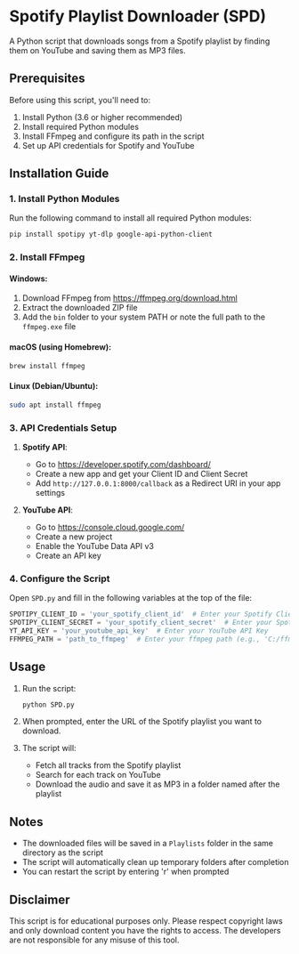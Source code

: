 # Spotify Playlist Downloader (SPD)

A Python script that downloads songs from a Spotify playlist by finding them on YouTube and saving them as MP3 files.

## Prerequisites

Before using this script, you'll need to:

1. Install Python (3.6 or higher recommended)
2. Install required Python modules
3. Install FFmpeg and configure its path in the script
4. Set up API credentials for Spotify and YouTube

## Installation Guide

### 1. Install Python Modules

Run the following command to install all required Python modules:

```bash
pip install spotipy yt-dlp google-api-python-client
```

### 2. Install FFmpeg

#### Windows:
1. Download FFmpeg from https://ffmpeg.org/download.html
2. Extract the downloaded ZIP file
3. Add the `bin` folder to your system PATH or note the full path to the `ffmpeg.exe` file

#### macOS (using Homebrew):
```bash
brew install ffmpeg
```

#### Linux (Debian/Ubuntu):
```bash
sudo apt install ffmpeg
```

### 3. API Credentials Setup

1. **Spotify API**:
   - Go to https://developer.spotify.com/dashboard/
   - Create a new app and get your Client ID and Client Secret
   - Add `http://127.0.0.1:8000/callback` as a Redirect URI in your app settings

2. **YouTube API**:
   - Go to https://console.cloud.google.com/
   - Create a new project
   - Enable the YouTube Data API v3
   - Create an API key

### 4. Configure the Script

Open `SPD.py` and fill in the following variables at the top of the file:

```python
SPOTIPY_CLIENT_ID = 'your_spotify_client_id'  # Enter your Spotify Client ID
SPOTIPY_CLIENT_SECRET = 'your_spotify_client_secret'  # Enter your Spotify Client Secret
YT_API_KEY = 'your_youtube_api_key'  # Enter your YouTube API Key
FFMPEG_PATH = 'path_to_ffmpeg'  # Enter your ffmpeg path (e.g., 'C:/ffmpeg/bin/ffmpeg.exe' or '/usr/bin/ffmpeg')
```

## Usage

1. Run the script:
   ```bash
   python SPD.py
   ```

2. When prompted, enter the URL of the Spotify playlist you want to download.

3. The script will:
   - Fetch all tracks from the Spotify playlist
   - Search for each track on YouTube
   - Download the audio and save it as MP3 in a folder named after the playlist

## Notes

- The downloaded files will be saved in a `Playlists` folder in the same directory as the script
- The script will automatically clean up temporary folders after completion
- You can restart the script by entering 'r' when prompted

## Disclaimer

This script is for educational purposes only. Please respect copyright laws and only download content you have the rights to access. The developers are not responsible for any misuse of this tool.
